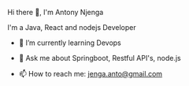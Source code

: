 
Hi there :wave:, I'm Antony Njenga

I'm a Java, React and nodejs Developer

* :seedling: I’m currently learning Devops

* :speech_balloon: Ask me about Springboot, Restful API's, node.js

* :mailbox: How to reach me: jenga.anto@gmail.com
   


